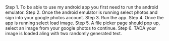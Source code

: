 Step 1. To be able to use my android app you first need to run the android emulator.
Step 2. Once the android emulator is running select photos and sign into your google photos account.
Step 3. Run the app.
Step 4. Once the app is running select load image.
Step 5. A file picker page should pop up, select an image from your google photos to continue. 
Step 6. TADA your image is loaded aling with two randomly generated text.